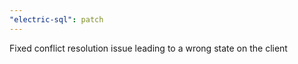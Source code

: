```yaml
---
"electric-sql": patch
---
```


Fixed conflict resolution issue leading to a wrong state on the client
